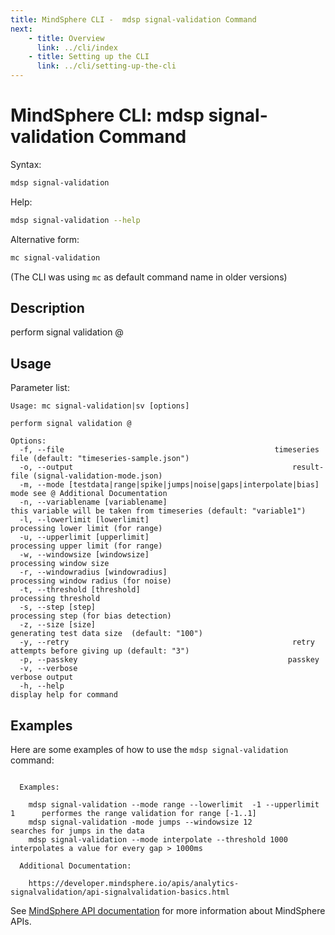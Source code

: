 ```yaml
---
title: MindSphere CLI -  mdsp signal-validation Command
next:
    - title: Overview
      link: ../cli/index
    - title: Setting up the CLI
      link: ../cli/setting-up-the-cli
---
```


# MindSphere CLI: mdsp signal-validation Command

Syntax:

```bash
mdsp signal-validation
```

Help:

```bash
mdsp signal-validation --help
```

Alternative form:

```bash
mc signal-validation
```

(The CLI was using `mc` as default command name in older versions)

## Description

perform signal validation @

## Usage

Parameter list:

```text
Usage: mc signal-validation|sv [options]

perform signal validation @

Options:
  -f, --file                                               timeseries file (default: "timeseries-sample.json")
  -o, --output                                                 result-file (signal-validation-mode.json)
  -m, --mode [testdata|range|spike|jumps|noise|gaps|interpolate|bias]  mode see @ Additional Documentation
  -n, --variablename [variablename]                                    this variable will be taken from timeseries (default: "variable1")
  -l, --lowerlimit [lowerlimit]                                        processing lower limit (for range)
  -u, --upperlimit [upperlimit]                                        processing upper limit (for range)
  -w, --windowsize [windowsize]                                        processing window size
  -r, --windowradius [windowradius]                                    processing window radius (for noise)
  -t, --threshold [threshold]                                          processing threshold
  -s, --step [step]                                                    processing step (for bias detection)
  -z, --size [size]                                                    generating test data size  (default: "100")
  -y, --retry                                                  retry attempts before giving up (default: "3")
  -p, --passkey                                               passkey
  -v, --verbose                                                        verbose output
  -h, --help                                                           display help for command

```

## Examples

Here are some examples of how to use the `mdsp signal-validation` command:

```text

  Examples:

    mdsp signal-validation --mode range --lowerlimit  -1 --upperlimit 1  	 performes the range validation for range [-1..1]
    mdsp signal-validation -mode jumps --windowsize 12  			 searches for jumps in the data
    mdsp signal-validation --mode interpolate --threshold 1000  		 interpolates a value for every gap > 1000ms

  Additional Documentation:

    https://developer.mindsphere.io/apis/analytics-signalvalidation/api-signalvalidation-basics.html

```

See [MindSphere API documentation](https://documentation.mindsphere.io/MindSphere/apis/index.html) for more information about MindSphere APIs.
